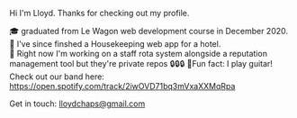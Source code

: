
Hi I'm Lloyd. Thanks for checking out my profile.


🎓 graduated from Le Wagon web development course in December 2020.
🏨 I've since finshed a Housekeeping web app for a hotel.   
🎡 Right now I'm working on a staff rota system alongside a reputation management tool but they're private repos 🔒🔒🔒
🎸Fun fact: I play guitar! Check out our band here: https://open.spotify.com/track/2iwOVD71bq3mVxaXXMqRpa

Get in touch: lloydchaps@gmail.com

